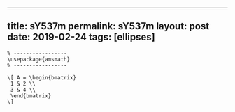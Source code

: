 ---
 title: sY537m
 permalink: sY537m
 layout: post
 date: 2019-02-24
 tags: [ellipses]
 ---

```latex% Dans le préambule
% -----------------
\usepackage{amsmath}
% -----------------

\[ A = \begin{bmatrix}
 1 & 2 \\
 3 & 4 \\
 \end{bmatrix}
\]
```